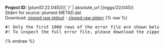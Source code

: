 **Project ID:** [plumID:22.045]({{ '/' | absolute_url }}eggs/22/045/)  
Stderr for source:  plumed-METAD.dat   
Download: [zipped raw stdout](plumed-METAD.dat.plumed.stdout.txt.zip) - [zipped raw stderr](plumed-METAD.dat.plumed.stderr.txt.zip) 
{% raw %}
<pre>
#! Only the first 1000 rows of the error file are shown below
#! To inspect the full error file, please download the zipped raw stderr file above
</pre>
{% endraw %}
